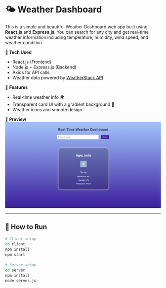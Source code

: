 # 🌤️ Weather Dashboard

This is a simple and beautiful Weather Dashboard web app built using **React.js** and **Express.js**. You can search for any city and get real-time weather information including temperature, humidity, wind speed, and weather condition.  

🔧 **Tech Used**  
- React.js (Frontend)  
- Node.js + Express.js (Backend)  
- Axios for API calls  
- Weather data powered by [WeatherStack API](https://weatherstack.com)  

🎨 **Features**  
- Real-time weather info 🌍  
- Transparent card UI with a gradient background 🎨  
- Weather icons and smooth design    

📸 **Preview**  
![Weather Dashboard Screenshot](./Weather-App.png)  

---  

## 🚀 How to Run

```bash  
# Client setup  
cd client  
npm install  
npm start  

# Server setup  
cd server  
npm install  
node server.js  
